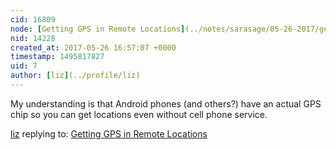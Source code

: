 ```yaml
---
cid: 16809
node: [Getting GPS in Remote Locations](../notes/sarasage/05-26-2017/getting-gps-in-remote-locations)
nid: 14228
created_at: 2017-05-26 16:57:07 +0000
timestamp: 1495817827
uid: 7
author: [liz](../profile/liz)
---
```


My understanding is that Android phones (and others?) have an actual GPS chip so you can get locations even without cell phone service. 

[liz](../profile/liz) replying to: [Getting GPS in Remote Locations](../notes/sarasage/05-26-2017/getting-gps-in-remote-locations)

